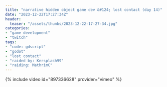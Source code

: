 ```yaml
---
title: "narrative hidden object game dev &#124; lost contact (day 14)"
date: "2023-12-22T17:27:34Z"
header:
  teaser: "/assets/thumbs/2023-12-22-17-27-34.jpg"
categories:
- "game development"
- "twitch"
tags:
- "code: gdscript"
- "godot"
- "lost contact"
- "raided by: Kersplash99"
- "raiding: MathrimC"
---
```

{% include video id="897336628" provider="vimeo" %}
